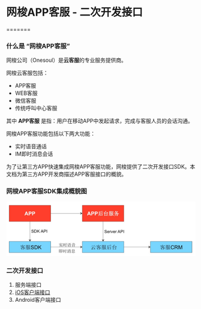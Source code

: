# 网梭APP客服 - 二次开发接口
=======
### 什么是 “网梭APP客服”
网梭公司（Onesoul）是**云客服**的专业服务提供商。

网梭云客服包括：

* APP客服
* WEB客服
* 微信客服
* 传统呼叫中心客服

其中 **APP客服** 是指：用户在移动APP中发起请求，完成与客服人员的会话沟通。

网梭APP客服功能包括以下两大功能：

* 实时语音通话
* IM即时消息会话

为了让第三方APP快速集成网梭APP客服功能，网梭提供了二次开发接口SDK。本文档为第三方APP开发商描述APP客服接口的概貌。


### 网梭APP客服SDK集成概貌图
![](images/appkf-architecture.jpg)   

### 二次开发接口
1. 服务端接口
2. [iOS客户端接口](网梭APP客服-iOS客户端二次开发接口.md)
3. Android客户端接口





